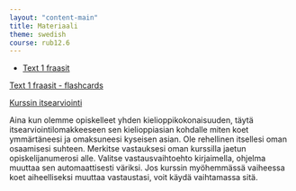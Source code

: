 ```yaml
---
layout: "content-main"
title: Materiaali
theme: swedish
course: rub12.6
---
```


- [Text 1 fraasit](/media/rub2/text1_oikeat.pdf)

[Text 1 fraasit - flashcards](https://quizlet.com/_33g3j2)

[Kurssin itsearviointi](http://bit.ly/2IJAx13)

Aina kun olemme opiskelleet yhden kielioppikokonaisuuden, täytä itsearviointilomakkeeseen sen kielioppiasian kohdalle miten koet ymmärtäneesi ja omaksuneesi kyseisen asian. Ole rehellinen itsellesi oman osaamisesi suhteen. Merkitse vastauksesi oman kurssilla jaetun opiskelijanumerosi alle. Valitse vastausvaihtoehto kirjaimella, ohjelma muuttaa sen automaattisesti väriksi. Jos kurssin myöhemmässä vaiheessa koet aiheelliseksi muuttaa vastaustasi, voit käydä vaihtamassa sitä.
